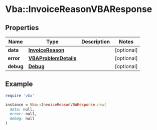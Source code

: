# Vba::InvoiceReasonVBAResponse

## Properties

| Name | Type | Description | Notes |
| ---- | ---- | ----------- | ----- |
| **data** | [**InvoiceReason**](InvoiceReason.md) |  | [optional] |
| **error** | [**VBAProblemDetails**](VBAProblemDetails.md) |  | [optional] |
| **debug** | [**Debug**](Debug.md) |  | [optional] |

## Example

```ruby
require 'vba'

instance = Vba::InvoiceReasonVBAResponse.new(
  data: null,
  error: null,
  debug: null
)
```

